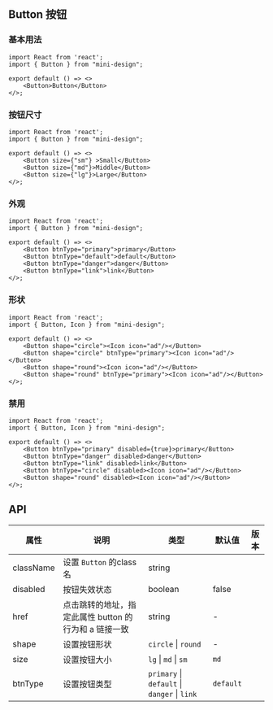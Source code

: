 
## Button 按钮

### 基本用法

```tsx
import React from 'react';
import { Button } from "mini-design";

export default () => <>
    <Button>Button</Button>
</>;
```

### 按钮尺寸

```tsx
import React from 'react';
import { Button } from "mini-design";

export default () => <>
    <Button size={"sm"} >Small</Button>
    <Button size={"md"}>Middle</Button>
    <Button size={"lg"}>Large</Button>
</>;
```
### 外观

```tsx
import React from 'react';
import { Button } from "mini-design";

export default () => <>
    <Button btnType="primary">primary</Button>
    <Button btnType="default">default</Button>
    <Button btnType="danger">danger</Button>
    <Button btnType="link">link</Button>
</>;
```
### 形状

```tsx
import React from 'react';
import { Button, Icon } from "mini-design";

export default () => <>
    <Button shape="circle"><Icon icon="ad"/></Button>
    <Button shape="circle" btnType="primary"><Icon icon="ad"/></Button>
    <Button shape="round"><Icon icon="ad"/></Button>
    <Button shape="round" btnType="primary"><Icon icon="ad"/></Button>
</>;
```
### 禁用

```tsx
import React from 'react';
import { Button, Icon } from "mini-design";

export default () => <>
    <Button btnType="primary" disabled={true}>primary</Button>
    <Button btnType="danger" disabled>danger</Button>
    <Button btnType="link" disabled>link</Button>   
    <Button btnType="circle" disabled><Icon icon="ad"/></Button>
    <Button shape="round" disabled><Icon icon="ad"/></Button>
</>;
```

## API
| 属性 | 说明 | 类型 | 默认值 | 版本 |
| --- | --- | --- | --- | --- |
| className | 设置 `Button` 的class名 | string |  |  |
| disabled | 按钮失效状态 | boolean | false |  |
| href | 点击跳转的地址，指定此属性 button 的行为和 a 链接一致 | string | - |  |
| shape | 设置按钮形状 | `circle` \| `round` | - |  |
| size | 设置按钮大小 | `lg` \| `md` \| `sm` | `md` |  |
| btnType | 设置按钮类型 | `primary` \| `default` \| `danger` \| `link`  | `default` |  |